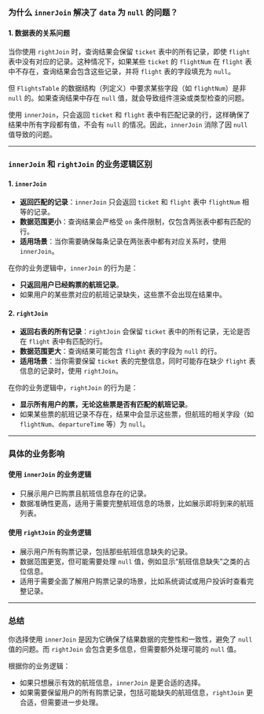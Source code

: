 ### **为什么 `innerJoin` 解决了 `data` 为 `null` 的问题？**

#### **1. 数据表的关系问题**

当你使用 `rightJoin` 时，查询结果会保留 `ticket` 表中的所有记录，即使 `flight` 表中没有对应的记录。这种情况下，如果某些 `ticket` 的 `flightNum` 在 `flight` 表中不存在，查询结果会包含这些记录，并将 `flight` 表的字段填充为 `null`。

但 `FlightsTable` 的数据结构（列定义）中要求某些字段（如 `flightNum`）是非 `null` 的。如果查询结果中存在 `null` 值，就会导致组件渲染或类型检查的问题。

使用 `innerJoin`，只会返回 `ticket` 和 `flight` 表中有匹配记录的行，这样确保了结果中所有字段都有值，不会有 `null` 的情况。因此，`innerJoin` 消除了因 `null` 值导致的问题。

---

### **`innerJoin` 和 `rightJoin` 的业务逻辑区别**

#### **1. `innerJoin`**

- **返回匹配的记录**：`innerJoin` 只会返回 `ticket` 和 `flight` 表中 `flightNum` 相等的记录。
- **数据范围更小**：查询结果会严格受 `on` 条件限制，仅包含两张表中都有匹配的行。
- **适用场景**：当你需要确保每条记录在两张表中都有对应关系时，使用 `innerJoin`。

在你的业务逻辑中，`innerJoin` 的行为是：

- **只返回用户已经购票的航班记录**。
- 如果用户的某些票对应的航班记录缺失，这些票不会出现在结果中。

#### **2. `rightJoin`**

- **返回右表的所有记录**：`rightJoin` 会保留 `ticket` 表中的所有记录，无论是否在 `flight` 表中有匹配的行。
- **数据范围更大**：查询结果可能包含 `flight` 表的字段为 `null` 的行。
- **适用场景**：当你需要保留 `ticket` 表的完整信息，同时可能存在缺少 `flight` 表信息的记录时，使用 `rightJoin`。

在你的业务逻辑中，`rightJoin` 的行为是：

- **显示所有用户的票，无论这些票是否有匹配的航班记录**。
- 如果某些票的航班记录不存在，结果中会显示这些票，但航班的相关字段（如 `flightNum`、`departureTime` 等）为 `null`。

---

### **具体的业务影响**

#### **使用 `innerJoin` 的业务逻辑**

- 只展示用户已购票且航班信息存在的记录。
- 数据准确性更高，适用于需要完整航班信息的场景，比如展示即将到来的航班列表。

#### **使用 `rightJoin` 的业务逻辑**

- 展示用户所有购票记录，包括那些航班信息缺失的记录。
- 数据范围更宽，但可能需要处理 `null` 值，例如显示“航班信息缺失”之类的占位信息。
- 适用于需要全面了解用户购票记录的场景，比如系统调试或用户投诉时查看完整记录。

---

### **总结**

你选择使用 `innerJoin` 是因为它确保了结果数据的完整性和一致性，避免了 `null` 值的问题。而 `rightJoin` 会包含更多信息，但需要额外处理可能的 `null` 值。

根据你的业务逻辑：

- 如果只想展示有效的航班信息，`innerJoin` 是更合适的选择。
- 如果需要保留用户的所有购票记录，包括可能缺失的航班信息，`rightJoin` 更合适，但需要进一步处理。
